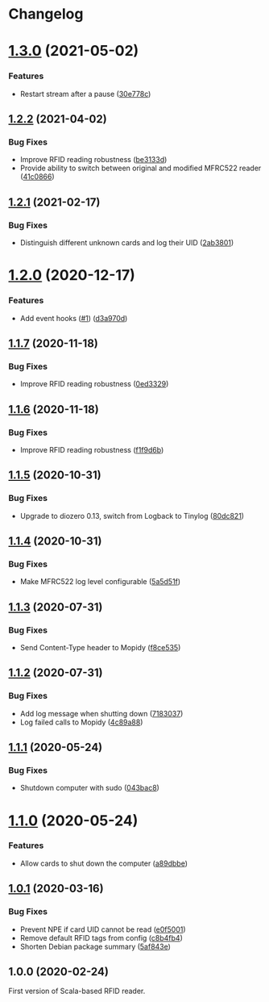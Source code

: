 # Changelog

# [1.3.0](https://github.com/scheleaap/rfid-jukebox/compare/v1.2.2...v1.3.0) (2021-05-02)


### Features

* Restart stream after a pause ([30e778c](https://github.com/scheleaap/rfid-jukebox/commit/30e778c142e056aea2551fa9caabb84a9328b8fc))

## [1.2.2](https://github.com/scheleaap/rfid-jukebox/compare/v1.2.1...v1.2.2) (2021-04-02)


### Bug Fixes

* Improve RFID reading robustness ([be3133d](https://github.com/scheleaap/rfid-jukebox/commit/be3133d98a5d3682f678d92b11a0a5def7bb3e88))
* Provide ability to switch between original and modified MFRC522 reader ([41c0866](https://github.com/scheleaap/rfid-jukebox/commit/41c0866f0006fcb11971e4cb5c622981171e93ff))

## [1.2.1](https://github.com/scheleaap/rfid-jukebox/compare/v1.2.0...v1.2.1) (2021-02-17)


### Bug Fixes

* Distinguish different unknown cards and log their UID ([2ab3801](https://github.com/scheleaap/rfid-jukebox/commit/2ab3801585a2b3786bb6eef3b05264a84f2d9d8c))

# [1.2.0](https://github.com/scheleaap/rfid-jukebox/compare/v1.1.7...v1.2.0) (2020-12-17)


### Features

* Add event hooks ([#1](https://github.com/scheleaap/rfid-jukebox/issues/1)) ([d3a970d](https://github.com/scheleaap/rfid-jukebox/commit/d3a970de55bd5d2bc5b65fa744fae432b973355d))

## [1.1.7](https://github.com/scheleaap/rfid-jukebox/compare/v1.1.6...v1.1.7) (2020-11-18)


### Bug Fixes

* Improve RFID reading robustness ([0ed3329](https://github.com/scheleaap/rfid-jukebox/commit/0ed332948d505c86c6edd2609bffca9ef3d4be91))

## [1.1.6](https://github.com/scheleaap/rfid-jukebox/compare/v1.1.5...v1.1.6) (2020-11-18)


### Bug Fixes

* Improve RFID reading robustness ([f1f9d6b](https://github.com/scheleaap/rfid-jukebox/commit/f1f9d6b0628cd1fa49407c0a5b09f908deb1a242))

## [1.1.5](https://github.com/scheleaap/rfid-jukebox/compare/v1.1.4...v1.1.5) (2020-10-31)


### Bug Fixes

* Upgrade to diozero 0.13, switch from Logback to Tinylog ([80dc821](https://github.com/scheleaap/rfid-jukebox/commit/80dc821b65683e8f074841946d7272c0bc7e2c14))

## [1.1.4](https://github.com/scheleaap/rfid-jukebox/compare/v1.1.3...v1.1.4) (2020-10-31)


### Bug Fixes

* Make MFRC522 log level configurable ([5a5d51f](https://github.com/scheleaap/rfid-jukebox/commit/5a5d51fddd5df8e724889b90b37712ceff2da493))

## [1.1.3](https://github.com/scheleaap/rfid-jukebox/compare/v1.1.2...v1.1.3) (2020-07-31)


### Bug Fixes

* Send Content-Type header to Mopidy ([f8ce535](https://github.com/scheleaap/rfid-jukebox/commit/f8ce535890aff6bda9ca86fb927af06c5ccdfe52))

## [1.1.2](https://github.com/scheleaap/rfid-jukebox/compare/v1.1.1...v1.1.2) (2020-07-31)


### Bug Fixes

* Add log message when shutting down ([7183037](https://github.com/scheleaap/rfid-jukebox/commit/71830373050ca3c3c9225ff109ffd02c96782b87))
* Log failed calls to Mopidy ([4c89a88](https://github.com/scheleaap/rfid-jukebox/commit/4c89a88215a4caf4ff1b59576dac7ba512e4049c))

## [1.1.1](https://github.com/scheleaap/rfid-jukebox/compare/v1.1.0...v1.1.1) (2020-05-24)


### Bug Fixes

* Shutdown computer with sudo ([043bac8](https://github.com/scheleaap/rfid-jukebox/commit/043bac8064b2dde60e2782e8f07eb7ed7b719a86))

# [1.1.0](https://github.com/scheleaap/rfid-jukebox/compare/v1.0.1...v1.1.0) (2020-05-24)


### Features

* Allow cards to shut down the computer ([a89dbbe](https://github.com/scheleaap/rfid-jukebox/commit/a89dbbe794926129ed8bcf37110646cd9800a38f))

## [1.0.1](https://github.com/scheleaap/rfid-jukebox/compare/v1.0.0...v1.0.1) (2020-03-16)


### Bug Fixes

* Prevent NPE if card UID cannot be read ([e0f5001](https://github.com/scheleaap/rfid-jukebox/commit/e0f50010a76183d7b9e88f450dd28012a0ab826a))
* Remove default RFID tags from config ([c8b4fb4](https://github.com/scheleaap/rfid-jukebox/commit/c8b4fb46832f3323649c6afdce7e2300d9a93e0f))
* Shorten Debian package summary ([5af843e](https://github.com/scheleaap/rfid-jukebox/commit/5af843e095fde73349620f82066efc9ba2cb848f))

## 1.0.0 (2020-02-24)

First version of Scala-based RFID reader.
